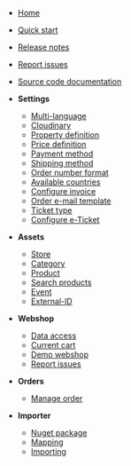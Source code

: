 * [Home](/)
* [Quick start](quickstart.md)
* [Release notes](releasenotes.md)
* [Report issues](reportissues.md)
* [Source code documentation](https://dazzlingstudio.github.io/uvendia/api_docs/_site/api/)
* **Settings**
    * [Multi-language](/settings/languages.md)
    * [Cloudinary](/settings/cloudinary.md)
    * [Property definition](/settings/propertydefnition.md)
    * [Price definition](/settings/pricedefinition.md)
    * [Payment method](/settings/paymentmethod.md)
    * [Shipping method](/settings/shippingmethod.md)
    * [Order number format](/settings/ordernumberformat.md)
    * [Available countries](/settings/availablecountries.md)
    * [Configure invoice](/settings/orderinvoice.md)
    * [Order e-mail template](/settings/orderemailtemplate.md)
    * [Ticket type](/settings/tickettype.md)
    * [Configure e-Ticket](/settings/eticket.md)

* **Assets**
    * [Store](/assets/store.md)
    * [Category](/assets/category.md)
    * [Product](/assets/product.md)        
    * [Search products](/assets/searchproducts.md)
    * [Event](/assets/event.md)
    * [External-ID](/assets/externalid.md)

* **Webshop**
    * [Data access](/webshop/dataaccess.md)
    * [Current cart](/webshop/currentcart.md)
    * [Demo webshop](/webshop/demowebshop.md)
    * [Report issues](/webshop/reportissues.md)

* **Orders**
    * [Manage order](/orders/order.md)    

* **Importer**
    * [Nuget package](/importer/nuget.md)
    * [Mapping](/importer/mapping.md)
    * [Importing](/importer/importing.md)
